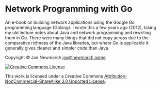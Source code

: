 # Network Programming with Go

An e-book on building network applications using the Google Go programming language (Golang).
I wrote this a few years ago (2012), taking my old lecture notes about Java and network 
programming and rewriting them in Go.
There were many things that did not copy across due to the comparative richness of the Java libraries, but
where Go is applicable it generally gives cleaner and simpler code than Java.

Copyright © Jan Newmarch jan@newmarch.name 


<a rel="license" href="http://creativecommons.org/licenses/by-nc-nd/3.0/"><img alt="Creative Commons License" style="border-width:0" src="http://i.creativecommons.org/l/by-nc-sa/3.0/88x31.png" /></a>


This work is licensed under a Creative Commons [Attribution-NonCommercial-ShareAlike 3.0 Unported License](http://creativecommons.org/licenses/by-nc-sa/3.0/).
